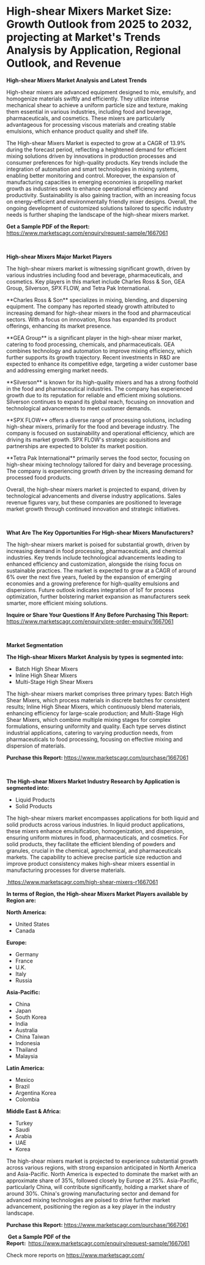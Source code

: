 <p><h1>High-shear Mixers Market Size: Growth Outlook from 2025 to 2032, projecting at Market's Trends Analysis by Application, Regional Outlook, and Revenue</h1></p><p><strong>High-shear Mixers Market Analysis and Latest Trends</strong></p>
<p><p>High-shear mixers are advanced equipment designed to mix, emulsify, and homogenize materials swiftly and efficiently. They utilize intense mechanical shear to achieve a uniform particle size and texture, making them essential in various industries, including food and beverage, pharmaceuticals, and cosmetics. These mixers are particularly advantageous for processing viscous materials and creating stable emulsions, which enhance product quality and shelf life.</p><p>The High-shear Mixers Market is expected to grow at a CAGR of 13.9% during the forecast period, reflecting a heightened demand for efficient mixing solutions driven by innovations in production processes and consumer preferences for high-quality products. Key trends include the integration of automation and smart technologies in mixing systems, enabling better monitoring and control. Moreover, the expansion of manufacturing capacities in emerging economies is propelling market growth as industries seek to enhance operational efficiency and productivity. Sustainability is also gaining traction, with an increasing focus on energy-efficient and environmentally friendly mixer designs. Overall, the ongoing development of customized solutions tailored to specific industry needs is further shaping the landscape of the high-shear mixers market.</p></p>
<p><strong>Get a Sample PDF of the Report:&nbsp;</strong> <a href="https://www.marketscagr.com/enquiry/request-sample/1667061?utm_campaign=2383&utm_medium=2&utm_source=Github&utm_content=ia&utm_term=27022025&utm_id=high-shear-mixers">https://www.marketscagr.com/enquiry/request-sample/1667061</a></p>
<p>&nbsp;</p>
<p><strong>High-shear Mixers Major Market Players</strong></p>
<p><p>The high-shear mixers market is witnessing significant growth, driven by various industries including food and beverage, pharmaceuticals, and cosmetics. Key players in this market include Charles Ross & Son, GEA Group, Silverson, SPX FLOW, and Tetra Pak International.</p><p>**Charles Ross & Son** specializes in mixing, blending, and dispersing equipment. The company has reported steady growth attributed to increasing demand for high-shear mixers in the food and pharmaceutical sectors. With a focus on innovation, Ross has expanded its product offerings, enhancing its market presence.</p><p>**GEA Group** is a significant player in the high-shear mixer market, catering to food processing, chemicals, and pharmaceuticals. GEA combines technology and automation to improve mixing efficiency, which further supports its growth trajectory. Recent investments in R&D are expected to enhance its competitive edge, targeting a wider customer base and addressing emerging market needs.</p><p>**Silverson** is known for its high-quality mixers and has a strong foothold in the food and pharmaceutical industries. The company has experienced growth due to its reputation for reliable and efficient mixing solutions. Silverson continues to expand its global reach, focusing on innovation and technological advancements to meet customer demands.</p><p>**SPX FLOW** offers a diverse range of processing solutions, including high-shear mixers, primarily for the food and beverage industry. The company is focused on sustainability and operational efficiency, which are driving its market growth. SPX FLOW's strategic acquisitions and partnerships are expected to bolster its market position.</p><p>**Tetra Pak International** primarily serves the food sector, focusing on high-shear mixing technology tailored for dairy and beverage processing. The company is experiencing growth driven by the increasing demand for processed food products.</p><p>Overall, the high-shear mixers market is projected to expand, driven by technological advancements and diverse industry applications. Sales revenue figures vary, but these companies are positioned to leverage market growth through continued innovation and strategic initiatives.</p></p>
<p>&nbsp;</p>
<p><strong>What Are The Key Opportunities For High-shear Mixers Manufacturers?</strong></p>
<p><p>The high-shear mixers market is poised for substantial growth, driven by increasing demand in food processing, pharmaceuticals, and chemical industries. Key trends include technological advancements leading to enhanced efficiency and customization, alongside the rising focus on sustainable practices. The market is expected to grow at a CAGR of around 6% over the next five years, fueled by the expansion of emerging economies and a growing preference for high-quality emulsions and dispersions. Future outlook indicates integration of IoT for process optimization, further bolstering market expansion as manufacturers seek smarter, more efficient mixing solutions.</p></p>
<p><strong>Inquire or Share Your Questions If Any Before Purchasing This Report:</strong> <a href="https://www.marketscagr.com/enquiry/pre-order-enquiry/1667061?utm_campaign=2383&utm_medium=2&utm_source=Github&utm_content=ia&utm_term=27022025&utm_id=high-shear-mixers">https://www.marketscagr.com/enquiry/pre-order-enquiry/1667061</a></p>
<p>&nbsp;</p>
<p><strong>Market Segmentation</strong></p>
<p><strong>The High-shear Mixers Market Analysis by types is segmented into:</strong></p>
<p><ul><li>Batch High Shear Mixers</li><li>Inline High Shear Mixers</li><li>Multi-Stage High Shear Mixers</li></ul></p>
<p><p>The high-shear mixers market comprises three primary types: Batch High Shear Mixers, which process materials in discrete batches for consistent results; Inline High Shear Mixers, which continuously blend materials, enhancing efficiency for large-scale production; and Multi-Stage High Shear Mixers, which combine multiple mixing stages for complex formulations, ensuring uniformity and quality. Each type serves distinct industrial applications, catering to varying production needs, from pharmaceuticals to food processing, focusing on effective mixing and dispersion of materials.</p></p>
<p><strong>Purchase this Report:&nbsp;</strong><a href="https://www.marketscagr.com/purchase/1667061?utm_campaign=2383&utm_medium=2&utm_source=Github&utm_content=ia&utm_term=27022025&utm_id=high-shear-mixers">https://www.marketscagr.com/purchase/1667061</a></p>
<p>&nbsp;</p>
<p><strong>The High-shear Mixers Market Industry Research by Application is segmented into:</strong></p>
<p><ul><li>Liquid Products</li><li>Solid Products</li></ul></p>
<p><p>The high-shear mixers market encompasses applications for both liquid and solid products across various industries. In liquid product applications, these mixers enhance emulsification, homogenization, and dispersion, ensuring uniform mixtures in food, pharmaceuticals, and cosmetics. For solid products, they facilitate the efficient blending of powders and granules, crucial in the chemical, agrochemical, and pharmaceuticals markets. The capability to achieve precise particle size reduction and improve product consistency makes high-shear mixers essential in manufacturing processes for diverse materials.</p></p>
<p><a href="https://www.marketscagr.com/high-shear-mixers-r1667061?utm_campaign=2383&utm_medium=2&utm_source=Github&utm_content=ia&utm_term=27022025&utm_id=high-shear-mixers">&nbsp;https://www.marketscagr.com/high-shear-mixers-r1667061</a></p>
<p><strong>In terms of Region, the High-shear Mixers Market Players available by Region are:</strong></p>
<p>
    <p> <strong> North America: </strong>
        <ul>
            <li>United States</li>
            <li>Canada</li>
        </ul>
        </p> 
    <p> <strong> Europe: </strong>
        <ul>
            <li>Germany</li>
            <li>France</li>
            <li>U.K.</li>
            <li>Italy</li>
            <li>Russia</li>
        </ul>
        </p> 
    <p> <strong> Asia-Pacific: </strong>
        <ul>
            <li>China</li>
            <li>Japan</li>
            <li>South Korea</li>
            <li>India</li>
            <li>Australia</li>
            <li>China Taiwan</li>
            <li>Indonesia</li>
            <li>Thailand</li>
            <li>Malaysia</li>
        </ul>
        </p> 
    <p> <strong> Latin America: </strong>
        <ul>
            <li>Mexico</li>
            <li>Brazil</li>
            <li>Argentina Korea</li>
            <li>Colombia</li>
        </ul>
        </p> 
    <p> <strong> Middle East & Africa: </strong>
        <ul>
            <li>Turkey</li>
            <li>Saudi</li>
            <li>Arabia</li>
            <li>UAE</li>
            <li>Korea</li>
        </ul>
    </p>
    </p>
<p><p>The high-shear mixers market is projected to experience substantial growth across various regions, with strong expansion anticipated in North America and Asia-Pacific. North America is expected to dominate the market with an approximate share of 35%, followed closely by Europe at 25%. Asia-Pacific, particularly China, will contribute significantly, holding a market share of around 30%. China's growing manufacturing sector and demand for advanced mixing technologies are poised to drive further market advancement, positioning the region as a key player in the industry landscape.</p></p>
<p><strong>Purchase this Report: </strong><a href="https://www.marketscagr.com/purchase/1667061?utm_campaign=2383&utm_medium=2&utm_source=Github&utm_content=ia&utm_term=27022025&utm_id=high-shear-mixers">https://www.marketscagr.com/purchase/1667061</a></p>
<p>&nbsp;<strong>Get a Sample PDF of the Report:&nbsp;&nbsp;</strong><a href="https://www.marketscagr.com/enquiry/request-sample/1667061?utm_campaign=2383&utm_medium=2&utm_source=Github&utm_content=ia&utm_term=27022025&utm_id=high-shear-mixers">https://www.marketscagr.com/enquiry/request-sample/1667061</a></p>
<p><strong></strong></p>
<p>Check more reports on <a href="https://www.marketscagr.com/?utm_campaign=2383&utm_medium=2&utm_source=Github&utm_content=ia&utm_term=27022025&utm_id=high-shear-mixers">https://www.marketscagr.com/</a></p>